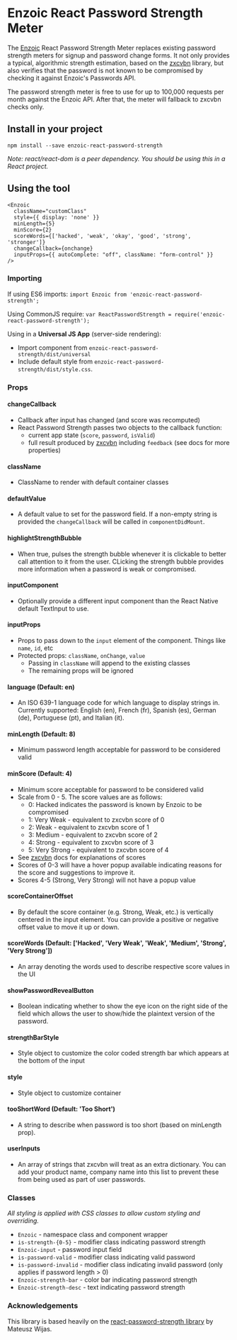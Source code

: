 # Enzoic React Password Strength Meter 

The [Enzoic](https://www.enzoic.com) React Password Strength Meter replaces existing password strength meters for signup and password change forms.
 It not only provides a typical, algorithmic strength estimation, based on the [zxcvbn](https://github.com/dropbox/zxcvbn) library, 
 but also verifies that the password is not known to be compromised by checking it against Enzoic's Passwords API.
 
The password strength meter is free to use for up to 100,000 requests per month against the Enzoic API.  After that, the meter will 
fallback to zxcvbn checks only.  

## Install in your project

`npm install --save enzoic-react-password-strength`

_Note: react/react-dom is a peer dependency. You should be using this in a React project._

## Using the tool

```
<Enzoic
  className="customClass"
  style={{ display: 'none' }}
  minLength={5}
  minScore={2}
  scoreWords={['hacked', 'weak', 'okay', 'good', 'strong', 'stronger']}
  changeCallback={onchange}
  inputProps={{ autoComplete: "off", className: "form-control" }}
/>
```

### Importing

If using ES6 imports:
`import Enzoic from 'enzoic-react-password-strength';`

Using CommonJS require:
`var ReactPasswordStrength = require('enzoic-react-password-strength');`

Using in a __Universal JS App__ (server-side rendering):
- Import component from `enzoic-react-password-strength/dist/universal`
- Include default style from `enzoic-react-password-strength/dist/style.css`.

### Props

#### changeCallback

- Callback after input has changed (and score was recomputed)
- React Password Strength passes two objects to the callback function:
    - current app state (`score`, `password`, `isValid`)
    - full result produced by [zxcvbn](https://github.com/dropbox/zxcvbn) including `feedback` (see docs for more properties)

#### className

- ClassName to render with default container classes

#### defaultValue

- A default value to set for the password field. If a non-empty string is provided the `changeCallback` will be called in `componentDidMount`.

#### highlightStrengthBubble

- When true, pulses the strength bubble whenever it is clickable to better call attention to it from the user.  CLicking the strength bubble provides more information when a password is weak or compromised.

#### inputComponent

- Optionally provide a different input component than the React Native default TextInput to use.

#### inputProps

- Props to pass down to the `input` element of the component. Things like `name`, `id`, etc
- Protected props: `className`, `onChange`, `value`
    - Passing in `className` will append to the existing classes
    - The remaining props will be ignored

#### language (Default: en)

- An ISO 639-1 language code for which language to display strings in.  Currently supported: English (en), French (fr), Spanish (es), German (de), Portuguese (pt), and Italian (it).

#### minLength (Default: 8)

- Minimum password length acceptable for password to be considered valid

#### minScore (Default: 4)

- Minimum score acceptable for password to be considered valid
- Scale from 0 - 5.  The score values are as follows:
    - 0: Hacked indicates the password is known by Enzoic to be compromised
    - 1: Very Weak - equivalent to zxcvbn score of 0
    - 2: Weak - equivalent to zxcvbn score of 1
    - 3: Medium - equivalent to zxcvbn score of 2
    - 4: Strong - equivalent to zxcvbn score of 3
    - 5: Very Strong - equivalent to zxcvbn score of 4
- See [zxcvbn](https://github.com/dropbox/zxcvbn) docs for explanations of scores
- Scores of 0-3 will have a hover popup available indicating reasons for the score and suggestions to improve it.
- Scores 4-5 (Strong, Very Strong) will not have a popup value

#### scoreContainerOffset

- By default the score container (e.g. Strong, Weak, etc.) is vertically centered in the input element.  You can provide a positive or negative offset value to move it up or down.

#### scoreWords (Default: ['Hacked', 'Very Weak', 'Weak', 'Medium', 'Strong', 'Very Strong'])

- An array denoting the words used to describe respective score values in the UI

#### showPasswordRevealButton

- Boolean indicating whether to show the eye icon on the right side of the field which allows the user to show/hide the plaintext version of the password.  

#### strengthBarStyle

- Style object to customize the color coded strength bar which appears at the bottom of the input

#### style

- Style object to customize container

#### tooShortWord (Default: 'Too Short')

- A string to describe when password is too short (based on minLength prop).

#### userInputs

- An array of strings that zxcvbn will treat as an extra dictionary.  You can add your product name, company name into this list 
to prevent these from being used as part of user passwords.

### Classes

_All styling is applied with CSS classes to allow custom styling and overriding._
- `Enzoic` - namespace class and component wrapper
- `is-strength-{0-5}` - modifier class indicating password strength
- `Enzoic-input` - password input field
- `is-password-valid` - modifier class indicating valid password
- `is-password-invalid` - modifier class indicating invalid password (only applies if password length > 0)
- `Enzoic-strength-bar` - color bar indicating password strength
- `Enzoic-strength-desc` - text indicating password strength

### Acknowledgements

This library is based heavily on the [react-password-strength library](https://github.com/mmw/react-password-strength)
 by Mateusz Wijas.  